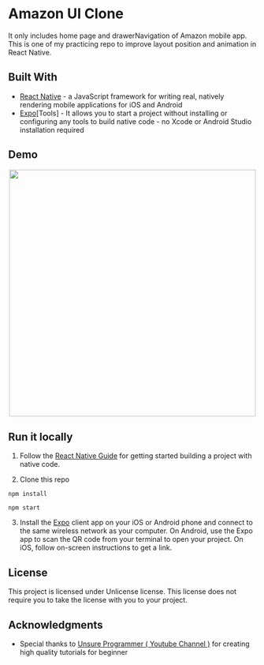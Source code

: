 # Amazon UI Clone

It only includes home page and drawerNavigation of Amazon mobile app. This is one of my practicing repo to improve layout position and animation in React Native.

## Built With

- [React Native](https://facebook.github.io/react-native/) - a JavaScript framework for writing real, natively rendering mobile applications for iOS and Android
- [Expo](https://expo.io/)[Tools] - It allows you to start a project without installing or configuring any tools to build native code - no Xcode or Android Studio installation required

## Demo

<p align="center">
  <img src = "https://i.imgur.com/lonvgRY.gif" width=500>
</p>

## Run it locally

1. Follow the [React Native Guide](https://facebook.github.io/react-native/docs/getting-started.html) for getting started building a project with native code.

2. Clone this repo

```
npm install

npm start
```

3. Install the [Expo](https://expo.io) client app on your iOS or Android phone and connect to the same wireless network as your computer. On Android, use the Expo app to scan the QR code from your terminal to open your project. On iOS, follow on-screen instructions to get a link.

## License

This project is licensed under Unlicense license. This license does not require you to take the license with you to your project.

## Acknowledgments

- Special thanks to [Unsure Programmer ( Youtube Channel )](https://www.youtube.com/channel/UCiNWv52iO_OAdZ12kslG4Cg) for creating high quality tutorials for beginner
